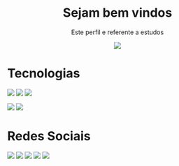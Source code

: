 <h1 align="center">Sejam bem vindos</h1>
<p align="center">Este perfil e referente a estudos</p>
<p align="center">
 <p align="center">
  <a href="https://github.com/DenverCoder1/readme-typing-svg">
	  <img src="https://readme-typing-svg.herokuapp.com?lines=Me+chamo+Paulo+Lacerda;Sou+aluno+fullstack,+Designer!&center=true&width=780&height=45">
  </a>
</p>

# Tecnologias

<img src="https://img.shields.io/badge/Html5-orange?style=for-the-badge&logo=html5&logoColor=white" /> <img src="https://img.shields.io/badge/Css3-blue?style=for-the-badge&logo=css3&logoColor=white" /> <img src="https://img.shields.io/badge/Bootstrap-purple?style=for-the-badge&logo=bootstrap&logoColor=white" />

<img src="https://img.shields.io/badge/Git-grey?style=for-the-badge&logo=git&logoColor=white" />

<img src="https://img.shields.io/badge/Github-black?style=for-the-badge&logo=github&logoColor=white" />

# Redes Sociais

<img src="https://img.shields.io/badge/Facebook-blue?style=for-the-badge&logo=facebook&logoColor=white" />  

<img src="https://img.shields.io/badge/Instagran-purple?style=for-the-badge&logo=instagram&logoColor=white" />  

<img src="https://img.shields.io/badge/twitter-blue?style=for-the-badge&logo=twitter&logoColor=white" />  

<img src="https://img.shields.io/badge/linkedin-blue?style=for-the-badge&logo=linkedin&logoColor=white" />  

<img src="https://img.shields.io/badge/youtube-red?style=for-the-badge&logo=youtube&logoColor=white" />  

